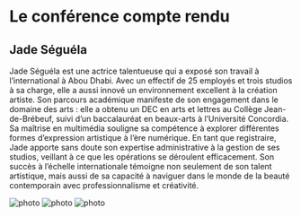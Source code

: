 # Le conférence compte rendu
## Jade Séguéla

Jade Séguéla est une actrice talentueuse qui a exposé son travail à l’international à Abou Dhabi. Avec un effectif de 25 employés et trois studios à sa charge, elle a aussi innové un environnement excellent à la création artiste. Son parcours académique manifeste de son engagement dans le domaine des arts : elle a obtenu un DEC en arts et lettres au Collège Jean-de-Brébeuf, suivi d’un baccalauréat en beaux-arts à l’Université Concordia. Sa maîtrise en multimédia souligne sa compétence à explorer différentes formes d’expression artistique à l’ère numérique. En tant que registraire, Jade apporte sans doute son expertise administrative à la gestion de ses studios, veillant à ce que les opérations se déroulent efficacement. Son succès à l’échelle internationale témoigne non seulement de son talent artistique, mais aussi de sa capacité à naviguer dans le monde de la beauté contemporain avec professionnalisme et créativité.

![photo](jade-compte-rendu.png)
![photo](compte-rendu01.png)
![photo](photo-compte-rendu.png)
